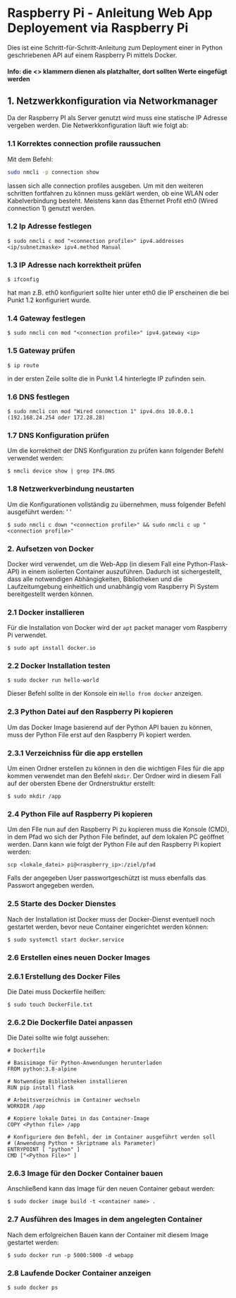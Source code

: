 # Raspberry Pi - Anleitung Web App Deployement via Raspberry Pi

Dies ist eine Schritt-für-Schritt-Anleitung zum Deployment einer in Python geschriebenen API auf einem Raspberry Pi mittels Docker.

#### Info: die <> klammern dienen als platzhalter, dort sollten Werte eingefügt werden

## 1. Netzwerkkonfiguration via Networkmanager 

Da der Raspberry PI als Server genutzt wird muss eine statische IP Adresse vergeben werden. Die Netwerkkonfiguration läuft wie folgt ab:

### 1.1 Korrektes connection profile raussuchen

Mit dem Befehl:

```bash
sudo nmcli -p connection show
```

lassen sich alle connection profiles ausgeben. Um mit den weiteren schritten fortfahren zu können muss geklärt werden, ob eine WLAN oder Kabelverbindung besteht. Meistens kann das Ethernet Profil eth0 (Wired connection 1) genutzt werden.

### 1.2 Ip Adresse festlegen

````
$ sudo nmcli c mod "<connection profile>" ipv4.addresses <ip/subnetzmaske> ipv4.method Manual
````

### 1.3 IP Adresse nach korrektheit prüfen

````
$ ifconfig
````

hat man z.B. eth0 konfiguriert sollte hier unter eth0 die IP erscheinen die bei Punkt 1.2 konfiguriert wurde. 

### 1.4 Gateway festlegen 

````
$ sudo nmcli con mod "<connection profile>" ipv4.gateway <ip>
````

### 1.5 Gateway prüfen

````
$ ip route
````

in der ersten Zeile sollte die in Punkt 1.4 hinterlegte IP zufinden sein. 

### 1.6 DNS festlegen

````
$ sudo nmcli con mod "Wired connection 1" ipv4.dns 10.0.0.1 (192.168.24.254 oder 172.28.28)
````

### 1.7 DNS Konfiguration prüfen 

Um die korrektheit der DNS Konfiguration zu prüfen kann folgender Befehl verwendet werden:

````
$ nmcli device show | grep IP4.DNS
````

### 1.8 Netzwerkverbindung neustarten 

Um die Konfigurationen vollständig zu übernehmen, muss folgender Befehl ausgeführt werden: '
'
````
$ sudo nmcli c down "<connection profile>" && sudo nmcli c up "<connection profile>"
````

### 2. Aufsetzen von Docker 

Docker wird verwendet, um die Web-App (in diesem Fall eine Python-Flask-API) in einem isolierten Container auszuführen. Dadurch ist sichergestellt, dass alle notwendigen Abhängigkeiten, Bibliotheken und die Laufzeitumgebung einheitlich und unabhängig vom Raspberry Pi System bereitgestellt werden können.

### 2.1 Docker installieren 

Für die Installation von Docker wird der `apt` packet manager vom Raspberry Pi verwendet.

````
$ sudo apt install docker.io
````

### 2.2 Docker Installation testen 

````
$ sudo docker run hello-world
````

Dieser Befehl sollte in der Konsole ein `Hello from docker` anzeigen.

### 2.3 Python Datei auf den Raspberry Pi kopieren

Um das Docker Image basierend auf der Python API bauen zu können, muss der Python File erst auf den Raspberry Pi kopiert werden. 

### 2.3.1 Verzeichniss für die app erstellen 

Um einen Ordner erstellen zu können in den die wichtigen Files für die app kommen verwendet man den Befehl `mkdir`. Der Ordner wird in diesem Fall auf der obersten Ebene der Ordnerstruktur erstellt: 

````
$ sudo mkdir /app
````

### 2.4 Python File auf Raspberry Pi kopieren

Um den FIle nun auf den Raspberry Pi zu kopieren muss die Konsole (CMD), in dem Pfad wo sich der Python File befindet, auf dem lokalen PC geöffnet werden. Dann kann wie folgt der Python File auf den Raspberry Pi kopiert werden: 

````
scp <lokale_datei> pi@<raspberry_ip>:/ziel/pfad
````
Falls der angegeben User passwortgeschützt ist muss ebenfalls das Passwort angegeben werden. 

### 2.5 Starte des Docker Dienstes 

Nach der Installation ist Docker muss der Docker-Dienst eventuell noch gestartet werden, bevor neue Container
eingerichtet werden können:

````
$ sudo systemctl start docker.service
````

### 2.6 Erstellen eines neuen Docker Images


### 2.6.1 Erstellung des Docker Files

Die Datei muss Dockerfile heißen:

````
$ sudo touch DockerFile.txt
````
### 2.6.2 Die Dockerfile Datei anpassen

Die Datei sollte wie folgt aussehen:

````
# Dockerfile

# Basisimage für Python-Anwendungen herunterladen
FROM python:3.8-alpine

# Notwendige Bibliotheken installieren
RUN pip install flask

# Arbeitsverzeichnis im Container wechseln
WORKDIR /app

# Kopiere lokale Datei in das Container-Image
COPY <Python file> /app

# Konfiguriere den Befehl, der im Container ausgeführt werden soll
# (Anwendung Python + Skriptname als Parameter)
ENTRYPOINT [ "python" ]
CMD ["<Python File>" ]
````

### 2.6.3 Image für den Docker Container bauen 

Anschließend kann das Image für den neuen Container gebaut werden:

````
$ sudo docker image build -t <container name> .
````

### 2.7 Ausführen des Images in dem angelegten Container 

Nach dem erfolgreichen Bauen kann der Container mit diesem Image gestartet werden:

````
$ sudo docker run -p 5000:5000 -d webapp
````

### 2.8 Laufende Docker Container anzeigen 

````
$ sudo docker ps
````


